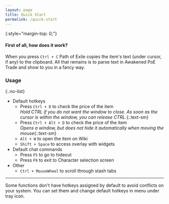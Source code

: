 ```yaml
---
layout: page
title: Quick Start
permalink: /quick-start
---
```


{:style="margin-top: 0;"}
#### First of all, how does it work?

When you press `Ctrl + C` Path of Exile copies the item's text (under cursor, if any) to the clipboard.
All that remains is to parse text in Awakened PoE Trade and show to you in a fancy way.

### Usage

{:.no-list}
- Default hotkeys
  - Press `Ctrl + D` to check the price of the item\
    *Hold CTRL if you do not want the window to close. As soon as the cursor is within the window, you can release CTRL.*{:.text-sm}
  - Press `Ctrl + Alt + D` to check the price of the item\
    *Opens a window, but does not hide it automatically when moving the mouse*{:.text-sm}
  - `Alt + W` to open the item on Wiki
  - `Shift + Space` to access overlay with widgets
- Default chat commands
  - Press `F5` to go to hideout
  - Press `F9` to exit to Character selection screen
- Other
  - `Ctrl + MouseWheel` to scroll through stash tabs

---

Some functions don't have hotkeys assigned by default to avoid conflicts on your system.
You can set them and change default hotkeys in menu under tray icon.

